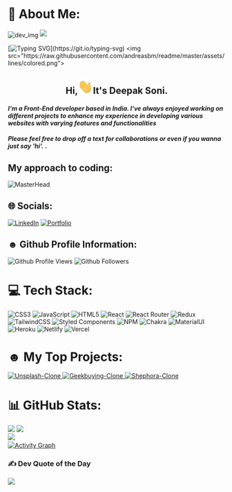 <!-- - 👋 Hi, I’m @Deepak-197
- 👀 I’m interested in ...
- 🌱 I’m currently learning ...
- 💞️ I’m looking to collaborate on ...
- 📫 How to reach me ... -->

<!---
Deepak-197/Deepak-197 is a ✨ special ✨ repository because its `README.md` (this file) appears on your GitHub profile.
You can click the Preview link to take a look at your changes.
--->

# 💫 About Me:
<img align='center' src='https://camo.githubusercontent.com/d0179193dd9d1ded63f03b52c0334ac03417c7c73d6e6bb5c6fb3fa6cca736bd/68747470733a2f2f63646e2e6472696262626c652e636f6d2f75736572732f32343731312f73637265656e73686f74732f333838363030322f66616c636f6e5f70657273697374656e745f636f6e6e656374696f6e5f32782e676966' alt='dev_img' width='100%' height="500px" />
<img src="https://raw.githubusercontent.com/andreasbm/readme/master/assets/lines/colored.png">

[![Typing SVG](https://readme-typing-svg.herokuapp.com?font=Fira+Code&size=25&pause=1000&color=8230C6&width=435&lines=Hi!+It's+Deepak+Soni;Front+End+React+Web+Developer;)](https://git.io/typing-svg)
<img src="https://raw.githubusercontent.com/andreasbm/readme/master/assets/lines/colored.png">
<h2 align='center'>Hi,<img src="https://raw.githubusercontent.com/ABSphreak/ABSphreak/master/gifs/Hi.gif" width="35">It's Deepak Soni.</h2>

<h4>
  <i>I'm a Front-End developer based in India. I've always enjoyed working on different projects to enhance my experience in developing various websites with varying features and functionalities</i>
</h4>
<h4>
  <i>Please feel free to drop off a text for collaborations or even if you wanna just say 'hi'.</i>
.</h4>

## My approach to coding:

![MasterHead](https://dezinebrainz.com/images/web-design-gif.gif)

## 🌐 Socials:
[![LinkedIn](https://img.shields.io/badge/LinkedIn-0077B5?style=for-the-badge&logo=linkedin&logoColor=white)](https://www.linkedin.com/in/deepak-soni-5b158a158) 
[![Portfolio](https://img.shields.io/badge/Portfolio-18A303?style=for-the-badge&logo=ionic&logoColor=white)](https://deepak-197.github.io/)

## ☻ Github Profile Information:
![Github Profile Views](https://komarev.com/ghpvc/?username=Deepak-197&label=Profile%20views&color=0e75b6&style=flat)
![Github Followers](https://img.shields.io/github/followers/Deepak-197?label=Followers&style=social)

# 💻 Tech Stack:
![CSS3](https://img.shields.io/badge/css3-%231572B6.svg?style=for-the-badge&logo=css3&logoColor=white) ![JavaScript](https://img.shields.io/badge/javascript-%23323330.svg?style=for-the-badge&logo=javascript&logoColor=%23F7DF1E)  ![HTML5](https://img.shields.io/badge/html5-%23E34F26.svg?style=for-the-badge&logo=html5&logoColor=white) ![React](https://img.shields.io/badge/react-%2320232a.svg?style=for-the-badge&logo=react&logoColor=%2361DAFB)  ![React Router](https://img.shields.io/badge/React_Router-CA4245?style=for-the-badge&logo=react-router&logoColor=white) ![Redux](https://img.shields.io/badge/redux-%23593d88.svg?style=for-the-badge&logo=redux&logoColor=white)  ![TailwindCSS](https://img.shields.io/badge/tailwindcss-%2338B2AC.svg?style=for-the-badge&logo=tailwind-css&logoColor=white) ![Styled Components](https://img.shields.io/badge/styled--components-DB7093?style=for-the-badge&logo=styled-components&logoColor=white) ![NPM](https://img.shields.io/badge/NPM-%23000000.svg?style=for-the-badge&logo=npm&logoColor=white)   ![Chakra](https://img.shields.io/badge/chakra-%234ED1C5.svg?style=for-the-badge&logo=chakraui&logoColor=white) ![MaterialUI](https://img.shields.io/badge/Material%20UI-007FFF?style=for-the-badge&logo=mui&logoColor=white) ![Heroku](https://img.shields.io/badge/heroku-%23430098.svg?style=for-the-badge&logo=heroku&logoColor=white) ![Netlify](https://img.shields.io/badge/netlify-%23000000.svg?style=for-the-badge&logo=netlify&logoColor=#00C7B7) ![Vercel](https://img.shields.io/badge/vercel-%23000000.svg?style=for-the-badge&logo=vercel&logoColor=white) 

# ☻ My Top Projects:
<a href="https://github.com/Anandgupta09070/earsplitting-ring-5086" target="blank">
   <img src="https://img.shields.io/static/v1?style=for-the-badge&message=UnSplash%20Clone&color=845422&logo=Unsplash&logoColor=FFFFFF&label=" alt="Unsplash-Clone" />
</a>
<a href="https://github.com/GAUTAMDEORAZZ/project-GreekShoping" target="blank">
   <img src="https://img.shields.io/static/v1?style=for-the-badge&message=Geekbuying Clone&color=1BB91F&logo=Geekbuying&logoColor=FFFFFF&label=" alt="Geekbuying-Clone" />
</a>
<a href="https://github.com/Deepak-197/Project-Sephora--C-W-Indivisual-Project-Sephora-June-2022-" target="blank">
   <img src="https://img.shields.io/static/v1?style=for-the-badge&message=Shephora Womens Makeup Clone&color=FD3A5C&logo=BBW&logoColor=FFFFFF&label=" alt="Shephora-Clone" />
</a>

# 📊 GitHub Stats:
![](https://github-readme-stats.vercel.app/api?username=Deepak-197&theme=red&hide_border=false&include_all_commits=true&count_private=true)
![](https://github-readme-streak-stats.herokuapp.com/?user=Deepak-197&theme=dark&hide_border=false&include_all_commits=true&count_private=true)<br/>
![](https://github-readme-stats.vercel.app/api/top-langs/?username=Deepak-197&theme=dark&hide_border=false&include_all_commits=true&count_private=true&layout=compact)<br/>
<a href="https://github.com/Deepak-197/github-readme-activity-graph"><img alt="Activity Graph" src="https://activity-graph.herokuapp.com/graph?username=Deepak-197&bg_color=151515&color=FA8B00&line=5BCDEC&point=FFFFFF&hide_border=true" /></a>

### ✍️ Dev Quote of the Day
![](https://quotes-github-readme.vercel.app/api?type=horizontal&theme=dark)

